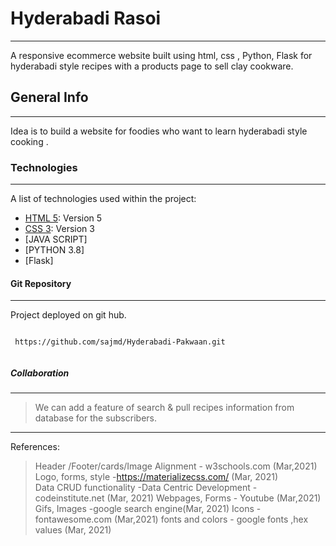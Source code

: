 
# Hyderabadi Rasoi
 *** 
A responsive ecommerce website built using html, css , Python, Flask  for hyderabadi style recipes with a products page to sell clay cookware.

 ## General Info
 *** 
Idea is to build a website for foodies who want to learn hyderabadi style cooking .
 ### Technologies 
*** 
A list of technologies used within the project: 
* [HTML 5](www.w3schools.com): Version 5
* [CSS 3](www.w3schools.com): Version 3 
* [JAVA SCRIPT]
* [PYTHON 3.8]
* [Flask]

#### Git Repository 
 *** 
Project deployed on git hub.
``` 

 https://github.com/sajmd/Hyderabadi-Pakwaan.git
 
``` 
 ##### Collaboration
 *** 

> We can add a feature of search & pull recipes information from database for the subscribers.

*** 
References:

>Header /Footer/cards/Image Alignment 
      - w3schools.com (Mar,2021)
> Logo, forms, style -https://materializecss.com/   (Mar, 2021)   
> Data CRUD functionality -Data Centric Development -codeinstitute.net (Mar, 2021)
> Webpages, Forms - Youtube (Mar,2021)
> Gifs, Images -google search engine(Mar, 2021)
> Icons - fontawesome.com (Mar,2021)
> fonts and colors - google fonts ,hex values (Mar, 2021)
